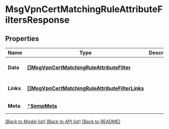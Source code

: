 # MsgVpnCertMatchingRuleAttributeFiltersResponse

## Properties
Name | Type | Description | Notes
------------ | ------------- | ------------- | -------------
**Data** | [**[]MsgVpnCertMatchingRuleAttributeFilter**](MsgVpnCertMatchingRuleAttributeFilter.md) |  | [optional] [default to null]
**Links** | [**[]MsgVpnCertMatchingRuleAttributeFilterLinks**](MsgVpnCertMatchingRuleAttributeFilterLinks.md) |  | [optional] [default to null]
**Meta** | [***SempMeta**](SempMeta.md) |  | [default to null]

[[Back to Model list]](../README.md#documentation-for-models) [[Back to API list]](../README.md#documentation-for-api-endpoints) [[Back to README]](../README.md)

